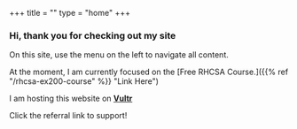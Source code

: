 +++
title = ""
type = "home"
+++

### Hi, thank you for checking out my site

On this site, use the menu on the left to navigate all content.

At the moment, I am currently focused on the [Free RHCSA Course.]({{% ref "/rhcsa-ex200-course" %}} "Link Here")

I am hosting this website on **[Vultr](https://www.vultr.com/?ref=9685907)**

Click the referral link to support! 
